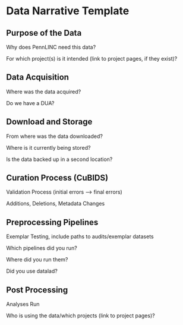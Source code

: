# Data Narrative Template 

## Purpose of the Data 

Why does PennLINC need this data?

For which project(s) is it intended (link to project pages, if they exist)? 


## Data Acquisition

Where was the data acquired? 

Do we have a DUA?

## Download and Storage 

From where was the data downloaded?

Where is it currently being stored? 

Is the data backed up in a second location?

## Curation Process (CuBIDS)

Validation Process (initial errors --> final errors)

Additions, Deletions, Metadata Changes

## Preprocessing Pipelines 

Exemplar Testing, include paths to audits/exemplar datasets 

Which pipelines did you run? 

Where did you run them? 

Did you use datalad? 

## Post Processing 

Analyses Run 

Who is using the data/which projects (link to project pages)? 

